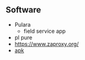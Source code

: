 ## Software

- Pulara
    - field service app
- pl pure
- https://www.zaproxy.org/
- [apk](purehttps://apkpure.com/polara-field-service/com.polara.eng.polarafieldservice)
